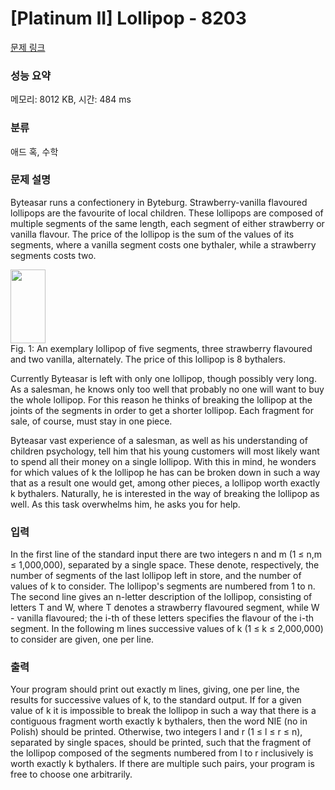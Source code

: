 # [Platinum II] Lollipop - 8203 

[문제 링크](https://www.acmicpc.net/problem/8203) 

### 성능 요약

메모리: 8012 KB, 시간: 484 ms

### 분류

애드 혹, 수학

### 문제 설명

<p>Byteasar runs a confectionery in Byteburg. Strawberry-vanilla flavoured lollipops are the favourite of local children. These lollipops are composed of multiple segments of the same length, each segment of either strawberry or vanilla flavour. The price of the lollipop is the sum of the values of its segments, where a vanilla segment costs one bythaler, while a strawberry segments costs two.</p>

<p><img alt="" src="https://onlinejudgeimages.s3.amazonaws.com/problem/8203/1.jpg" style="height:118px; width:56px"><br>
Fig. 1: An exemplary lollipop of five segments, three strawberry flavoured and two vanilla, alternately. The price of this lollipop is 8 bythalers.</p>

<p>Currently Byteasar is left with only one lollipop, though possibly very long. As a salesman, he knows only too well that probably no one will want to buy the whole lollipop. For this reason he thinks of breaking the lollipop at the joints of the segments in order to get a shorter lollipop. Each fragment for sale, of course, must stay in one piece.</p>

<p>Byteasar vast experience of a salesman, as well as his understanding of children psychology, tell him that his young customers will most likely want to spend all their money on a single lollipop. With this in mind, he wonders for which values of k the lollipop he has can be broken down in such a way that as a result one would get, among other pieces, a lollipop worth exactly k bythalers. Naturally, he is interested in the way of breaking the lollipop as well. As this task overwhelms him, he asks you for help.</p>

### 입력 

 <p>In the first line of the standard input there are two integers n and m (1 ≤ n,m ≤ 1,000,000), separated by a single space. These denote, respectively, the number of segments of the last lollipop left in store, and the number of values of k to consider. The lollipop's segments are numbered from 1 to n. The second line gives an n-letter description of the lollipop, consisting of letters T and W, where T denotes a strawberry flavoured segment, while W - vanilla flavoured; the i-th of these letters specifies the flavour of the i-th segment. In the following m lines successive values of k (1 ≤ k ≤ 2,000,000) to consider are given, one per line.</p>

<p> </p>

### 출력 

 <p>Your program should print out exactly m lines, giving, one per line, the results for successive values of k, to the standard output. If for a given value of k it is impossible to break the lollipop in such a way that there is a contiguous fragment worth exactly k bythalers, then the word NIE (no in Polish) should be printed. Otherwise, two integers l  and r (1 ≤ l ≤ r ≤ n), separated by single spaces, should be printed, such that the fragment of the lollipop composed of the segments numbered from l to r inclusively is worth exactly k bythalers. If there are multiple such pairs, your program is free to choose one arbitrarily.</p>

<p> </p>

